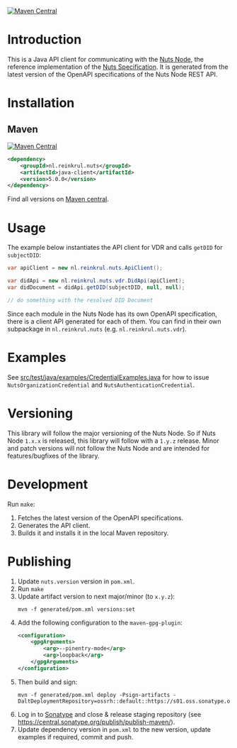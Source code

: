 [![Maven Central](https://maven-badges.herokuapp.com/maven-central/nl.reinkrul.nuts/java-client/badge.svg?style=flat)](https://search.maven.org/artifact/nl.reinkrul.nuts/java-client)

# Introduction
This is a Java API client for communicating with the [Nuts Node](https://github.com/nuts-foundation/nuts-node),
the reference implementation of the [Nuts Specification](https://nuts-foundation.gitbook.io/).
It is generated from the latest version of the OpenAPI specifications of the Nuts Node REST API.

# Installation

## Maven
[![Maven Central](https://maven-badges.herokuapp.com/maven-central/nl.reinkrul.nuts/java-client/badge.svg?style=flat)](https://search.maven.org/artifact/nl.reinkrul.nuts/java-client)

```xml
<dependency>
    <groupId>nl.reinkrul.nuts</groupId>
    <artifactId>java-client</artifactId>
    <version>5.0.0</version>
</dependency>
```

Find all versions on [Maven central](https://search.maven.org/artifact/nl.reinkrul.nuts/java-client).

# Usage
The example below instantiates the API client for VDR and calls `getDID` for `subjectDID`:
```java
var apiClient = new nl.reinkrul.nuts.ApiClient();

var didApi = new nl.reinkrul.nuts.vdr.DidApi(apiClient);
var didDocument = didApi.getDID(subjectDID, null, null);

// do something with the resolved DID Document
```

Since each module in the Nuts Node has its own OpenAPI specification, there is a client API generated for each of them.
You can find in their own subpackage in `nl.reinkrul.nuts` (e.g. `nl.reinkrul.nuts.vdr`).

# Examples

See [src/test/java/examples/CredentialExamples.java](src/test/java/examples/CredentialExamples.java)
for how to issue `NutsOrganizationCredential` and `NutsAuthenticationCredential`.

# Versioning

This library will follow the major versioning of the Nuts Node. So if Nuts Node `1.x.x` is released, this library will follow with a `1.y.z` release.
Minor and patch versions will not follow the Nuts Node and are intended for features/bugfixes of the library.

# Development

Run `make`:

1. Fetches the latest version of the OpenAPI specifications.
2. Generates the API client.
3. Builds it and installs it in the local Maven repository.

# Publishing

1. Update `nuts.version` version in `pom.xml`.
2. Run `make`
3. Update artifact version to next major/minor (to `x.y.z`):
    ```shell
    mvn -f generated/pom.xml versions:set
    ```
4. Add the following configuration to the `maven-gpg-plugin`:
    ```xml
    <configuration>
        <gpgArguments>
            <arg>--pinentry-mode</arg>
            <arg>loopback</arg>
        </gpgArguments>
    </configuration>
    ```
5. Then build and sign:
    ```shell
    mvn -f generated/pom.xml deploy -Psign-artifacts -DaltDeploymentRepository=ossrh::default::https://s01.oss.sonatype.org/service/local/staging/deploy/maven2/
    ```
6. Log in to [Sonatype](https://s01.oss.sonatype.org/) and close & release staging repository (see https://central.sonatype.org/publish/publish-maven/).
7. Update dependency version in `pom.xml` to the new version, update examples if required, commit and push.
